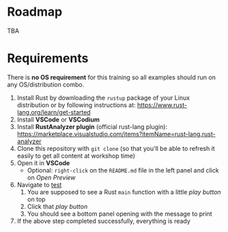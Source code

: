 # Roadmap

TBA

# Requirements

There is **no OS requirement** for this training so all examples should run on any OS/distribution combo.

1. Install Rust by downloading the `rustup` package of your Linux distribution or by following instructions at: https://www.rust-lang.org/learn/get-started  
1. Install **VSCode** or **VSCodium** 
1. Install **RustAnalyzer plugin** (official rust-lang plugin): https://marketplace.visualstudio.com/items?itemName=rust-lang.rust-analyzer
1. Clone this repository with `git clone` (so that you'll be able to refresh it easily to get all content at workshop time)
1. Open it in **VSCode**
    * Optional: `right-click` on the `README.md` file in the left panel and click on *Open Preview*
1. Navigate to [test](exercises/hello/src/main.rs)
    1. You are supposed to see a Rust `main` function with a little *play button* on top
    1. Click that *play button*
    1. You should see a bottom panel opening with the message to print
1. If the above step completed successfully, everything is ready

